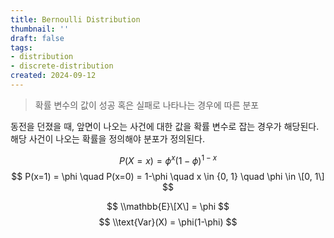 ```yaml
---
title: Bernoulli Distribution
thumbnail: ''
draft: false
tags:
- distribution
- discrete-distribution
created: 2024-09-12
---
```



 > 
 > 확률 변수의 값이 성공 혹은 실패로 나타나는 경우에 따른 분포

동전을 던졌을 때, 앞면이 나오는 사건에 대한 값을 확률 변수로 잡는 경우가 해당된다. 해당 사건이 나오는 확률을 정의해야 분포가 정의된다.

$$
P(X=x) = \phi^x (1-\phi)^{1-x}
$$
$$
P(x=1) = \phi \quad P(x=0) = 1-\phi \quad x \in {0, 1} \quad \phi \in \[0, 1\]
$$

$$
\\mathbb{E}\[X\] = \phi
$$
$$
\\text{Var}(X) = \phi(1-\phi)
$$
